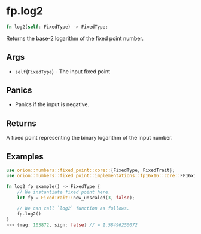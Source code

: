 # fp.log2

```rust
fn log2(self: FixedType) -> FixedType;
```

Returns the base-2 logarithm of the fixed point number.

## Args

* `self`(`FixedType`) - The input fixed point

## Panics

* Panics if the input is negative.

## Returns

A fixed point representing the binary logarithm of the input number.

## Examples

```rust
use orion::numbers::fixed_point::core::{FixedType, FixedTrait};
use orion::numbers::fixed_point::implementations::fp16x16::core::FP16x16Impl;

fn log2_fp_example() -> FixedType {
    // We instantiate fixed point here.
    let fp = FixedTrait::new_unscaled(3, false);

    // We can call `log2` function as follows.
    fp.log2()
}
>>> {mag: 103872, sign: false} // = 1.58496250072
```
